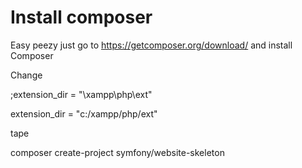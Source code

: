 # Install composer

Easy peezy just go to https://getcomposer.org/download/ and install Composer


Change

;extension_dir = "\xampp\php\ext"

extension_dir = "c:/xampp/php/ext"

tape

composer create-project symfony/website-skeleton
